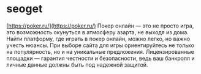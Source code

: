 # seoget
[https://poker.ru/](https://poker.ru/)
Покер онлайн — это не просто игра, это возможность окунуться в атмосферу азарта, не выходя из дома. Найти платформу, где играть в покер онлайн, можно легко, но важно учесть нюансы. При выборе сайта для игры ориентируйтесь не только на популярность, но и на уникальные предложения. Лицензированные площадки — гарантия честности и безопасности, ведь ваш банкролл и личные данные должны быть под надежной защитой.
